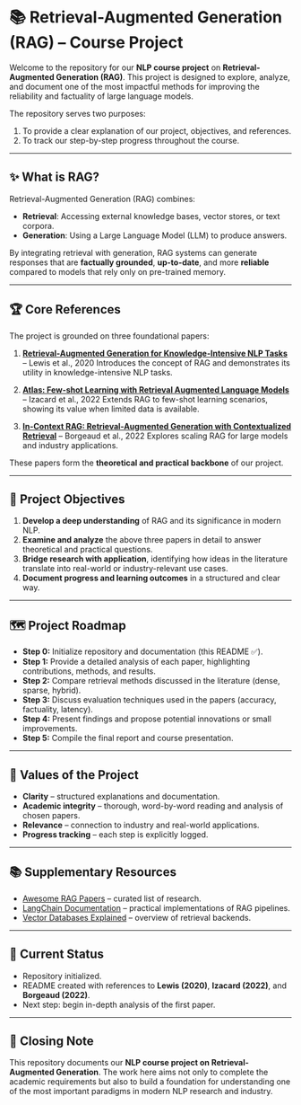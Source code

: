 # 📚 Retrieval-Augmented Generation (RAG) – Course Project

Welcome to the repository for our **NLP course project** on **Retrieval-Augmented Generation (RAG)**. This project is designed to explore, analyze, and document one of the most impactful methods for improving the reliability and factuality of large language models.

The repository serves two purposes:

1. To provide a clear explanation of our project, objectives, and references.
2. To track our step-by-step progress throughout the course.

---

## ✨ What is RAG?

Retrieval-Augmented Generation (RAG) combines:

* **Retrieval**: Accessing external knowledge bases, vector stores, or text corpora.
* **Generation**: Using a Large Language Model (LLM) to produce answers.

By integrating retrieval with generation, RAG systems can generate responses that are **factually grounded**, **up-to-date**, and more **reliable** compared to models that rely only on pre-trained memory.

---

## 🏆 Core References

The project is grounded on three foundational papers:

1. **[Retrieval-Augmented Generation for Knowledge-Intensive NLP Tasks](https://arxiv.org/abs/2005.11401)** – Lewis et al., 2020
   Introduces the concept of RAG and demonstrates its utility in knowledge-intensive NLP tasks.

2. **[Atlas: Few-shot Learning with Retrieval Augmented Language Models](https://arxiv.org/abs/2208.03299)** – Izacard et al., 2022
   Extends RAG to few-shot learning scenarios, showing its value when limited data is available.

3. **[In-Context RAG: Retrieval-Augmented Generation with Contextualized Retrieval](https://arxiv.org/abs/2207.05221)** – Borgeaud et al., 2022
   Explores scaling RAG for large models and industry applications.

These papers form the **theoretical and practical backbone** of our project.

---

## 🎯 Project Objectives

1. **Develop a deep understanding** of RAG and its significance in modern NLP.
2. **Examine and analyze** the above three papers in detail to answer theoretical and practical questions.
3. **Bridge research with application**, identifying how ideas in the literature translate into real-world or industry-relevant use cases.
4. **Document progress and learning outcomes** in a structured and clear way.

---

## 🗺️ Project Roadmap

* **Step 0:** Initialize repository and documentation (this README ✅).
* **Step 1:** Provide a detailed analysis of each paper, highlighting contributions, methods, and results.
* **Step 2:** Compare retrieval methods discussed in the literature (dense, sparse, hybrid).
* **Step 3:** Discuss evaluation techniques used in the papers (accuracy, factuality, latency).
* **Step 4:** Present findings and propose potential innovations or small improvements.
* **Step 5:** Compile the final report and course presentation.

---

## 🤝 Values of the Project

* **Clarity** – structured explanations and documentation.
* **Academic integrity** – thorough, word-by-word reading and analysis of chosen papers.
* **Relevance** – connection to industry and real-world applications.
* **Progress tracking** – each step is explicitly logged.

---

## 📚 Supplementary Resources

* [Awesome RAG Papers](https://github.com/hwchase17/awesome-rag) – curated list of research.
* [LangChain Documentation](https://docs.langchain.com/) – practical implementations of RAG pipelines.
* [Vector Databases Explained](https://zilliz.com/learn/what-is-a-vector-database) – overview of retrieval backends.

---

## 🔖 Current Status

* Repository initialized.
* README created with references to **Lewis (2020)**, **Izacard (2022)**, and **Borgeaud (2022)**.
* Next step: begin in-depth analysis of the first paper.

---

## 📌 Closing Note

This repository documents our **NLP course project on Retrieval-Augmented Generation**. The work here aims not only to complete the academic requirements but also to build a foundation for understanding one of the most important paradigms in modern NLP research and industry.
